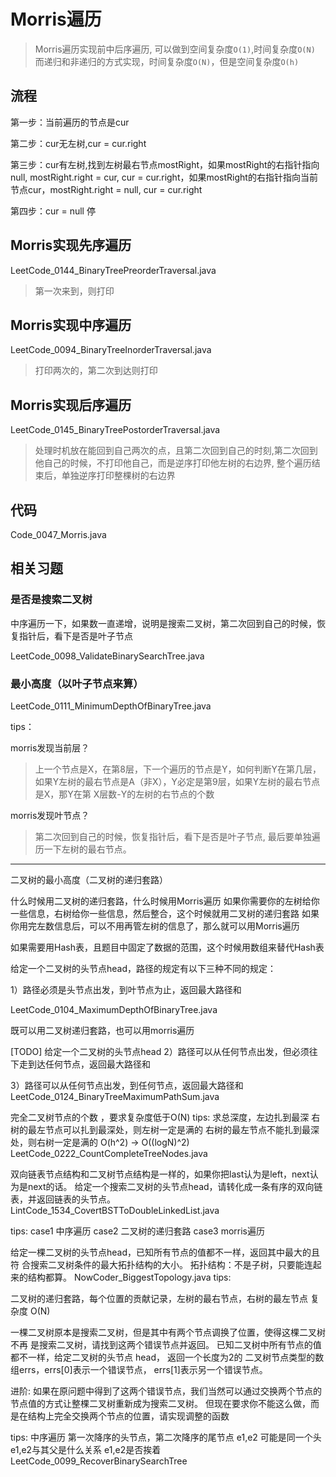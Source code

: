 # Morris遍历

> Morris遍历实现前中后序遍历, 可以做到空间复杂度`O(1)`,时间复杂度`O(N)` 
> 而递归和非递归的方式实现，时间复杂度`O(N)`，但是空间复杂度`O(h)`

## 流程

第一步：当前遍历的节点是cur

第二步：cur无左树,cur = cur.right

第三步：cur有左树,找到左树最右节点mostRight，如果mostRight的右指针指向null, mostRight.right = cur, cur = cur.right，如果mostRight的右指针指向当前节点cur，mostRight.right = null, cur = cur.right 

第四步：cur = null 停

## Morris实现先序遍历

LeetCode_0144_BinaryTreePreorderTraversal.java

> 第一次来到，则打印

## Morris实现中序遍历

LeetCode_0094_BinaryTreeInorderTraversal.java

> 打印两次的，第二次到达则打印

## Morris实现后序遍历

LeetCode_0145_BinaryTreePostorderTraversal.java

> 处理时机放在能回到自己两次的点，且第二次回到自己的时刻,第二次回到他自己的时候，不打印他自己，而是逆序打印他左树的右边界, 整个遍历结束后，单独逆序打印整棵树的右边界

## 代码

Code_0047_Morris.java

## 相关习题

### 是否是搜索二叉树

中序遍历一下，如果数一直递增，说明是搜索二叉树，第二次回到自己的时候，恢复指针后，看下是否是叶子节点

LeetCode_0098_ValidateBinarySearchTree.java

### 最小高度（以叶子节点来算）

LeetCode_0111_MinimumDepthOfBinaryTree.java

tips：

morris发现当前层？

> 上一个节点是X，在第8层，下一个遍历的节点是Y，如何判断Y在第几层， 如果Y左树的最右节点是A（非X），Y必定是第9层，如果Y左树的最右节点是X，那Y在第 X层数-Y的左树的右节点的个数

morris发现叶节点？

> 第二次回到自己的时候，恢复指针后，看下是否是叶子节点, 最后要单独遍历一下左树的最右节点。

-----

二叉树的最小高度（二叉树的递归套路）

什么时候用二叉树的递归套路，什么时候用Morris遍历
如果你需要你的左树给你一些信息，右树给你一些信息，然后整合，这个时候就用二叉树的递归套路
如果你用完左数信息后，可以不用再管左树的信息了，那么就可以用Morris遍历

如果需要用Hash表，且题目中固定了数据的范围，这个时候用数组来替代Hash表

给定一个二叉树的头节点head，路径的规定有以下三种不同的规定：

1）路径必须是头节点出发，到叶节点为止，返回最大路径和

LeetCode_0104_MaximumDepthOfBinaryTree.java

既可以用二叉树递归套路，也可以用morris遍历

[TODO]
给定一个二叉树的头节点head
2）路径可以从任何节点出发，但必须往下走到达任何节点，返回最大路径和

3）路径可以从任何节点出发，到任何节点，返回最大路径和
LeetCode_0124_BinaryTreeMaximumPathSum.java

完全二叉树节点的个数 ，要求复杂度低于O(N)
tips:
求总深度，左边扎到最深
右树的最左节点可以扎到最深处，则左树一定是满的
右树的最左节点不能扎到最深处，则右树一定是满的
O(h^2) -> O((logN)^2)
LeetCode_0222_CountCompleteTreeNodes.java

双向链表节点结构和二叉树节点结构是一样的，如果你把last认为是left，next认为是next的话。
给定一个搜索二叉树的头节点head，请转化成一条有序的双向链表，并返回链表的头节点。
LintCode_1534_CovertBSTToDoubleLinkedList.java

tips:
case1 中序遍历
case2 二叉树的递归套路
case3 morris遍历

给定一棵二叉树的头节点head，已知所有节点的值都不一样，返回其中最大的且符 合搜索二叉树条件的最大拓扑结构的大小。
拓扑结构：不是子树，只要能连起来的结构都算。
NowCoder_BiggestTopology.java
tips:

二叉树的递归套路，每个位置的贡献记录，左树的最右节点，右树的最左节点
复杂度 O(N)

一棵二叉树原本是搜索二叉树，但是其中有两个节点调换了位置，使得这棵二叉树不再 是搜索二叉树，请找到这两个错误节点并返回。
已知二叉树中所有节点的值都不一样，给定二叉树的头节点 head，
返回一个长度为2的 二叉树节点类型的数组errs，errs[0]表示一个错误节点， errs[1]表示另一个错误节点。

进阶: 如果在原问题中得到了这两个错误节点，我们当然可以通过交换两个节点的节点值的方式让整棵二叉树重新成为搜索二叉树。
但现在要求你不能这么做，而是在结构上完全交换两个节点的位置，请实现调整的函数

tips:
中序遍历 第一次降序的头节点，第二次降序的尾节点
e1,e2 可能是同一个头
e1,e2与其父是什么关系
e1,e2是否挨着
LeetCode_0099_RecoverBinarySearchTree
